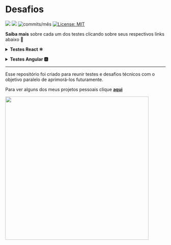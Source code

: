 
# Desafios

<img src="https://img.shields.io/github/languages/count/dev-araujo/desafios?style=flat-square"/> <img src="https://img.shields.io/github/last-commit/dev-araujo/desafios?style=flat-square"/> <img alt="commits/mês" src="https://img.shields.io/github/commit-activity/m/dev-araujo/desafios?style=flat-square"/> [![License: MIT](https://img.shields.io/badge/License-MIT-yellow.svg)](https://opensource.org/licenses/MIT)

**Saiba mais** sobre cada um dos testes clicando sobre seus respectivos links abaixo 🔽


**<details><summary>Testes React ⚛️</summary>**

- [**Ws-work**](https://github.com/dev-araujo/desafios/tree/main/React/ws-work)
- [**Brlogic**](https://github.com/dev-araujo/desafios/tree/main/React/brlogic)

</details>


**<details><summary>Testes Angular 🅰️ </summary>**
  
  - [**Rh Software**](https://github.com/dev-araujo/tarot)
  
  </details>

---

Esse repositório foi criado para reunir testes e desafios técnicos com o objetivo paralelo de aprimorá-los futuramente.

Para ver alguns dos meus projetos pessoais clique [**aqui**](https://github.com/dev-araujo/projetos)


<img src="https://64.media.tumblr.com/24533324931cf4844c21bb45025f1a6d/9a1df04281350b47-b9/s500x750/8cf3c7b15a05b275734c8c11ad909eaebe761d77.gifv" width="450" />
